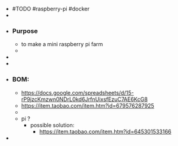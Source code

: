 - #TODO #raspberry-pi #docker
-
- ### Purpose
	- to make a mini raspberry pi farm
	-
-
-
- ### BOM:
	- https://docs.google.com/spreadsheets/d/15-rP9jzcKmzwn0NDrL0kd6JrfnUixsfEzuC7AE6KcG8
	- https://item.taobao.com/item.htm?id=679576287925
	-
	- pi ?
		- possible solution:
			- https://item.taobao.com/item.htm?id=645301533166
-